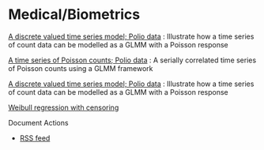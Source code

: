 #  Medical/Biometrics

[A discrete valued time series model; Polio data][1]
:  Illustrate how a time series of count data can be modelled as a GLMM with a Poisson response

[A time series of Poisson counts; Polio data][2]
:  A serially correlated time series of Poisson counts using a GLMM framework

[A discrete valued time series model; Polio data][3]
:  Illustrate how a time series of count data can be modelled as a GLMM with a Poisson response

[Weibull regression with censoring][4]

Document Actions

* [RSS feed][5]

[1]: ../state-space-models/a-discrete-valued-time-series-model.html
[2]: ../glmm-generalized-linear-mixed-models/count-data/a-discrete-valued-time-series-model/a-discrete-valued-time-series-model-polio-data.html
[3]: ../glmm-generalized-linear-mixed-models/count-data/a-discrete-valued-time-series-model.html
[4]: ../survival-analysis/weibull-regression-with-censoring.html
[5]: medical-biometrics/RSS ""
